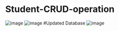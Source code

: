 # Student-CRUD-operation
![image](https://github.com/user-attachments/assets/5fc284b5-fa6a-48c0-b66c-e5feb2f7ecb3)
![image](https://github.com/user-attachments/assets/b274d5f9-aeff-4d2f-b182-a5355f32f235)
#Updated Database
![image](https://github.com/user-attachments/assets/a24e4ba3-2728-4291-a429-706b230de770)


